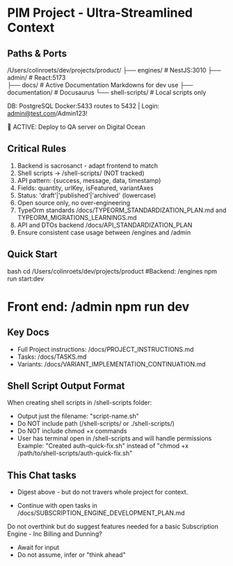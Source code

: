 # PIM Project - Ultra-Streamlined Context
## Paths & Ports

/Users/colinroets/dev/projects/product/
├── engines/     # NestJS:3010
├── admin/       # React:5173  
├── docs/        # Active Documentation Markdowns for dev use
├── documentation/        # Docusaurus
└── shell-scripts/  # Local scripts only

DB: PostgreSQL Docker:5433 routes to 5432 | Login: admin@test.com/Admin123!

🚀 ACTIVE: Deploy to QA server on Digital Ocean 

## Critical Rules
1. Backend is sacrosanct - adapt frontend to match
2. Shell scripts → /shell-scripts/ (NOT tracked)
3. API pattern: {success, message, data, timestamp}
4. Fields: quantity, urlKey, isFeatured, variantAxes
5. Status: 'draft'|'published'|'archived' (lowercase)
6. Open source only, no over-engineering
7. TypeOrm standards /docs/TYPEORM_STANDARDIZATION_PLAN.md and TYPEORM_MIGRATIONS_LEARNINGS.md
8. API and DTOs backend /docs/API_STANDARDIZATION_PLAN
9. Ensure consistent case usage between /engines and /admin 

## Quick Start
bash
cd /Users/colinroets/dev/projects/product
#Backend: /engines  npm run start:dev
# Front end: /admin  npm run dev

## Key Docs
- Full Project instructions: /docs/PROJECT_INSTRUCTIONS.md
- Tasks: /docs/TASKS.md
- Variants: /docs/VARIANT_IMPLEMENTATION_CONTINUATION.md

## Shell Script Output Format
When creating shell scripts in /shell-scripts folder:
- Output just the filename: "script-name.sh" 
- Do NOT include path (/shell-scripts/ or ./shell-scripts/)
- Do NOT include chmod +x commands
- User has terminal open in /shell-scripts and will handle permissions
Example: "Created auth-quick-fix.sh" instead of "chmod +x /path/to/shell-scripts/auth-quick-fix.sh"

## This Chat tasks

- Digest above - but do not travers whole project for context.

- Continue with open tasks in /docs/SUBSCRIPTION_ENGINE_DEVELOPMENT_PLAN.md

Do not overthink  but do suggest features needed for a basic Subscription Engine - Inc Billing and Dunning?

  
- Await for input
- Do not assume, infer or "think ahead"